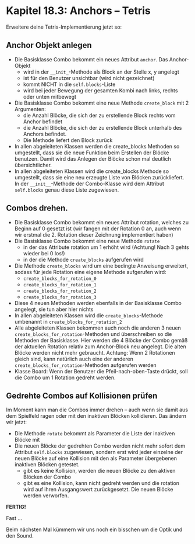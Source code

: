 # Kapitel 18.3: Anchors – Tetris

Erweitere deine Tetris-Implementierung jetzt so:

## Anchor Objekt anlegen

* Die Basisklasse Combo bekommt ein neues Attribut `anchor`. Das Anchor-Objekt
    * wird in der `__init_`-Methode als Block an der Stelle x, y angelegt
    * ist für den Benutzer unsichtbar (wird nicht gezeichnet)
    * kommt NICHT in die `self.blocks`-Liste
    * wird bei jeder Bewegung der gesamten Kombi nach links, rechts oder unten mitbewegt
* Die Basisklasse Combo bekommt eine neue Methode `create_block` mit 2 Argumenten:
    * die Anzahl Blöcke, die sich der zu erstellende Block rechts vom Anchor befindet
    * die Anzahl Blöcke, die sich der zu erstellende Block unterhalb des Anchors befindet.
    * Die Methode liefert den Block zurück
* In allen abgeleiteten Klassen werden die create_blocks Methoden so umgestellt, dass sie die neue Funktion beim
  Erstellen der Blöcke benutzen. Damit wird das Anlegen der Blöcke schon mal deutlich übersichtlicher.
* In allen abgeleiteten Klassen wird die create_blocks Methode so umgestellt, dass sie eine neu erzeugte Liste von
  Blöcken zurückliefert. In der `__init__`-Methode der Combo-Klasse wird dem Attribut `self.blocks` genau diese Liste
  zugewiesen.

## Combos drehen.

* Die Basisklasse Combo bekommt ein neues Attribut rotation, welches zu Beginn auf 0 gesetzt ist (wir fangen mit der
  Rotation 0 an, auch wenn wir erstmal die 2. Rotation dieser Zeichnung implementiert haben)
* Die Basisklasse Combo bekommt eine neue Methode `rotate`
    * in der das Attribute rotation um 1 erhöht wird (Achtung! Nach 3 gehts wieder bei 0 los!)
    * in der die Methode `create_blocks` aufgerufen wird
* Die Methode `create_blocks` wird um eine bedingte Anweisung erweitert, sodass für jede Rotation eine eigene Methode
  aufgerufen wird:
    * `create_blocks_for_rotation_0`
    * `create_blocks_for_rotation_1`
    * `create_blocks_for_rotation_2`
    * `create_blocks_for_rotation_3`
* Diese 4 neuen Methoden werden ebenfalls in der Basisklasse Combo angelegt, sie tun aber hier nichts
* In allen abgeleiteten Klassen wird die `create_blocks`-Methode umbenannt in `create_blocks_for_rotation_2`
* Alle abgeleiteten Klassen bekommen auch noch die anderen 3 neuen `create_blocks_for_rotation`-Methoden und
  überschreiben so die Methoden der Basisklasse. Hier werden die 4 Blöcke der Combo gemäß der aktuellen Rotation relativ
  zum Anchor-Block neu angelegt. Die alten Blöcke werden nicht mehr gebraucht. Achtung: Wenn 2 Rotationen gleich sind,
  kann natürlich auch eine der anderen `create_blocks_for_rotation`-Methoden aufgerufen werden
* Klasse Board: Wenn der Benutzer die Pfeil-nach-oben-Taste drückt, soll die Combo um 1 Rotation gedreht werden.

## Gedrehte Combos auf Kollisionen prüfen

Im Moment kann man die Combos immer drehen – auch wenn sie damit aus dem Spielfeld ragen oder mit den inaktiven Blöcken
kollidieren. Das ändern wir jetzt:

* Die Methode `rotate` bekommt als Parameter die Liste der inaktiven Blöcke mit
* Die neuen Blöcke der gedrehten Combo werden nicht mehr sofort dem Attribut `self.blocks` zugewiesen, sondern erst wird
  jeder einzelne der neuen Blöcke auf eine Kollision mit den als Parameter übergebenen inaktiven Blöcken getestet.
    * gibt es keine Kollision, werden die neuen Blöcke zu den aktiven Blöcken der Combo
    * gibt es eine Kollision, kann nicht gedreht werden und die rotation wird auf ihren Ausgangswert zurückgesetzt. Die
      neuen Blöcke werden verworfen.

**FERTIG!**

Fast ...

Beim nächsten Mal kümmern wir uns noch ein bisschen um die Optik und den Sound.

